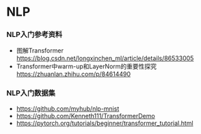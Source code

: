 # NLP
### NLP入门参考资料
+ 图解Transformer https://blog.csdn.net/longxinchen_ml/article/details/86533005
+ Transformer中warm-up和LayerNorm的重要性探究 https://zhuanlan.zhihu.com/p/84614490

### NLP入门数据集
+ https://github.com/myhub/nlp-mnist
+ https://github.com/Kenneth111/TransformerDemo
+ https://pytorch.org/tutorials/beginner/transformer_tutorial.html
